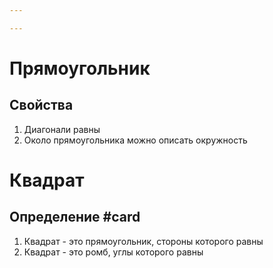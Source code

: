 ```yaml
---

---
```

# Прямоугольник

## Свойства
1. Диагонали равны
2. Около прямоугольника можно описать окружность

# Квадрат

## Определение #card 
1. Квадрат - это прямоугольник, стороны которого равны
2. Квадрат - это ромб, углы которого равны